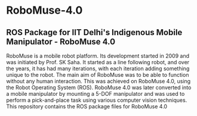 # RoboMuse-4.0

## ROS Package for IIT Delhi's Indigenous Mobile Manipulator - RoboMuse 4.0

RoboMuse is a mobile robot platform. Its development started in 2009 and was initiated by Prof. SK Saha. It started as a line following robot, and over the years, it has had many iterations, with each iteration adding something unique to the robot. The main aim of RoboMuse was to be able to function without any human interaction. This was achieved on RoboMuse 4.0, using the Robot Operating System (ROS). RoboMuse 4.0 was later converted into a mobile manipulator by mounting a 5-DOF manipulator and was used to perform a pick-and-place task using various computer vision techniques. This repository contains the ROS package files for RoboMuse 4.0
